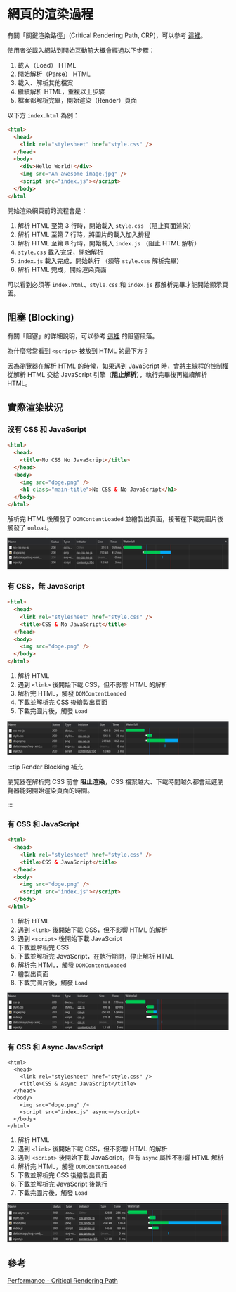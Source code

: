 # 網頁的渲染過程

有關「關鍵渲染路徑」(Critical Rendering Path, CRP)，可以參考 [這裡](https://ithelp.ithome.com.tw/articles/10248286)。

使用者從載入網站到開始互動前大概會經過以下步驟：

1. 載入（Load） HTML
1. 開始解析（Parse） HTML
1. 載入、解析其他檔案
1. 繼續解析 HTML，重複以上步驟
1. 檔案都解析完畢，開始渲染（Render）頁面

以下方 `index.html` 為例：

```html
<html>
  <head>
    <link rel="stylesheet" href="style.css" />
  </head>
  <body>
    <div>Hello World!</div>
    <img src="An awesome image.jpg" />
    <script src="index.js"></script>
  </body>
</html
```

開始渲染網頁前的流程會是：

1. 解析 HTML 至第 3 行時，開始載入 `style.css` （阻止頁面渲染）
1. 解析 HTML 至第 7 行時，將圖片的載入加入排程
1. 解析 HTML 至第 8 行時，開始載入 `index.js` （阻止 HTML 解析）
1. `style.css` 載入完成，開始解析
1. `index.js` 載入完成，開始執行 （須等 `style.css` 解析完畢）
1. 解析 HTML 完成，開始渲染頁面

可以看到必須等 `index.html`、`style.css` 和 `index.js` 都解析完畢才能開始顯示頁面。

## 阻塞 (Blocking)

有關「阻塞」的詳細說明，可以參考 [這裡](https://ithelp.ithome.com.tw/articles/10248286) 的阻塞段落。

為什麼常常看到 `<script>` 被放到 HTML 的最下方？

因為瀏覽器在解析 HTML 的時候，如果遇到 JavaScript 時，會將主線程的控制權從解析 HTML 交給 JavaScript 引擎（**阻止解析**），執行完畢後再繼續解析 HTML。

## 實際渲染狀況

### 沒有 CSS 和 JavaScript

```html
<html>
  <head>
    <title>No CSS No JavaScript</title>
  </head>
  <body>
    <img src="doge.png" />
    <h1 class="main-title">No CSS & No JavaScript</h1>
  </body>
</html>
```

解析完 HTML 後觸發了 `DOMContentLoaded` 並繪製出頁面，接著在下載完圖片後觸發了 `onload`。

![No CSS and JavaScript](./images/rendering-no-css-js.png)

### 有 CSS，無 JavaScript

```html
<html>
  <head>
    <link rel="stylesheet" href="style.css" />
    <title>CSS & No JavaScript</title>
  </head>
  <body>
    <img src="doge.png" />
  </body>
</html>
```

1. 解析 HTML
1. 遇到 `<link>` 後開始下載 CSS，但不影響 HTML 的解析
1. 解析完 HTML，觸發 `DOMContentLoaded`
1. 下載並解析完 CSS 後繪製出頁面
1. 下載完圖片後，觸發 `Load`

![NO JavaScript](./images/rendering-no-js.png)

:::tip Render Blocking 補充

瀏覽器在解析完 CSS 前會 **阻止渲染**，CSS 檔案越大、下載時間越久都會延遲瀏覽器能夠開始渲染頁面的時間。

:::

### 有 CSS 和 JavaScript

```html
<html>
  <head>
    <link rel="stylesheet" href="style.css" />
    <title>CSS & JavaScript</title>
  </head>
  <body>
    <img src="doge.png" />
    <script src="index.js"></script>
  </body>
</html>
```

1. 解析 HTML
1. 遇到 `<link>` 後開始下載 CSS，但不影響 HTML 的解析
1. 遇到 `<script>` 後開始下載 JavaScript
1. 下載並解析完 CSS
1. 下載並解析完 JavaScript，在執行期間，停止解析 HTML
1. 解析完 HTML，觸發 `DOMContentLoaded`
1. 繪製出頁面
1. 下載完圖片後，觸發 `Load`

![Have CSS and JavaScript](./images/rendering-have-css-js.png)

### 有 CSS 和 Async JavaScript

```html{8}
<html>
  <head>
    <link rel="stylesheet" href="style.css" />
    <title>CSS & Async JavaScript</title>
  </head>
  <body>
    <img src="doge.png" />
    <script src="index.js" async></script>
  </body>
</html>
```

1. 解析 HTML
1. 遇到 `<link>` 後開始下載 CSS，但不影響 HTML 的解析
1. 遇到 `<script>` 後開始下載 JavaScript，但有 `async` 屬性不影響 HTML 解析
1. 解析完 HTML，觸發 `DOMContentLoaded`
1. 下載並解析完 CSS 後繪製出頁面
1. 下載並解析完 JavaScript 後執行
1. 下載完圖片後，觸發 `Load`

![Async JavaScript](./images/rendering-async-js.png)

## 參考

[Performance - Critical Rendering Path](https://ithelp.ithome.com.tw/articles/10248286)
